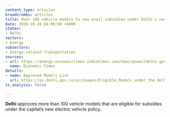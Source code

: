 ```yaml
---
content_type: articles
breadcrumbs: articles
title: Over 100 vehicle models to now avail subsidies under Delhi's new EV policy
date: 2020-10-28 04:00:00 +0000
states:
- Delhi
sectors:
- Energy
subsectors:
- Energy-related Transportation
sources:
- url: https://energy.economictimes.indiatimes.com/news/power/delhi-govt-approves-over-100-models-for-subsidy-under-new-electric-vehicles-policy-gahlot/78827690
  name: Economic Times
details:
- name: Approved Models List
  url: https://ev.delhi.gov.in/ui/images/Eligible_Models_under_the_delhi_ev_policy.pdf
is_analysis: false

---
```

**Delhi** approves more than 100 vehicle models that are eligible for subsidies under the capital’s new electric vehicle policy.